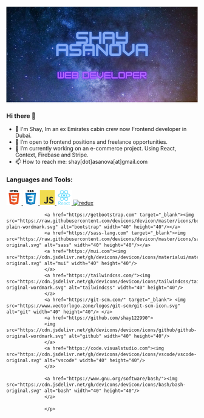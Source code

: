 ![](https://github.com/shay122990/shay122990/blob/master/Shay%20Asanova.png)
### Hi there 👋

- 🌚 I'm Shay, Im an ex Emirates cabin crew now Frontend developer in Dubai.
- 🔭 I’m open to frontend positions and freelance opportunities.
- 🌱 I’m currently working on an e-commerce project. Using React, Context, Firebase and Stripe.
- 📫 How to reach me: shay[dot]asanova[at]gmail.com


<h3 align="left">Languages and Tools:</h3>
<p align="left"> 
                  <a href="https://www.w3.org/html/" target="_blank"> <img src="https://raw.githubusercontent.com/devicons/devicon/master/icons/html5/html5-original-wordmark.svg" alt="html5" width="40" height="40"/> </a>
                  <a href="https://www.w3schools.com/css/" target="_blank"> <img src="https://raw.githubusercontent.com/devicons/devicon/master/icons/css3/css3-original-wordmark.svg" alt="css3" width="40" height="40"/> </a> 
                  <a href="https://developer.mozilla.org/en-US/docs/Web/JavaScript" target="_blank"> <img src="https://raw.githubusercontent.com/devicons/devicon/master/icons/javascript/javascript-original.svg" alt="javascript" width="40" height="40"/> </a> 
                  <a href="https://reactjs.org/" target="_blank"> <img src="https://raw.githubusercontent.com/devicons/devicon/master/icons/react/react-original-wordmark.svg" alt="react" width="40" height="40"/> </a>
                  <a href="https://redux.js.org/"><img src="https://cdn.jsdelivr.net/gh/devicons/devicon/icons/redux/redux-original.svg" alt="redux" width="40" height="40" />
                  </a>
                  
                 
                  
                  <a href="https://getbootstrap.com" target="_blank"><img src="https://raw.githubusercontent.com/devicons/devicon/master/icons/bootstrap/bootstrap-plain-wordmark.svg" alt="bootstrap" width="40" height="40"/></a>
                  <a href="https://sass-lang.com" target="_blank"><img src="https://raw.githubusercontent.com/devicons/devicon/master/icons/sass/sass-original.svg" alt="sass" width="40" height="40"/></a>
                  <a href="https://mui.com"><img src="https://cdn.jsdelivr.net/gh/devicons/devicon/icons/materialui/materialui-original.svg" alt="mui" width="40" height="40"/>
                  </a>
                  <a href="https://tailwindcss.com/"><img src="https://cdn.jsdelivr.net/gh/devicons/devicon/icons/tailwindcss/tailwindcss-original-wordmark.svg" alt="tailwindcss" width="40" height="40"/>
                  </a>
                  <a href="https://git-scm.com/" target="_blank"> <img src="https://www.vectorlogo.zone/logos/git-scm/git-scm-icon.svg" alt="git" width="40" height="40"/> </a> 
                  <a href="https://github.com/shay122990">
                  <img src="https://cdn.jsdelivr.net/gh/devicons/devicon/icons/github/github-original-wordmark.svg" alt="github" width="40" height="40"/>
                  </a>
                  <a href="https://code.visualstudio.com"><img src="https://cdn.jsdelivr.net/gh/devicons/devicon/icons/vscode/vscode-original.svg" alt="vscode" width="40" height="40"/>
                  </a>
                 
                  <a href="https://www.gnu.org/software/bash/"><img src="https://cdn.jsdelivr.net/gh/devicons/devicon/icons/bash/bash-original.svg" alt="bash" width="40" height="40"/>
                  </a>
                
                  </p>

